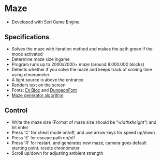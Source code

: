 # Maze
* Developed with Seri Game Engine
## Specifications ##
* Solves the maze with iteration method and makes the path green if the mode activated
* Determine maze size ingame
* Program runs up to 2000x2000+ maze (around 8.000.000 blocks)
* Detects whether if you solve the maze and keeps track of solving time using chronometer
* A light source is above the entrance
* Renders text on the screen
* Fonts: [En Bloc](https://vrtxrry.itch.io/en-bloc) and [DungeonFont](https://vrtxrry.itch.io/dungeonfont)
* [Maze generator algorithm](https://github.com/norvig/pytudes/blob/master/ipynb/Maze.ipynb)
## Control ##
* Write the maze size (Format of maze size should be "*width***x***height*") and hit enter
* Press 'C' for cheat mode on/off, and use arrow keys for speed up/down
* Press 'E' for escape path on/off
* Press 'R' for restart, and generates new maze, camera goes default starting point, resets chronometer
* Scroll up/down for adjusting ambient strength
